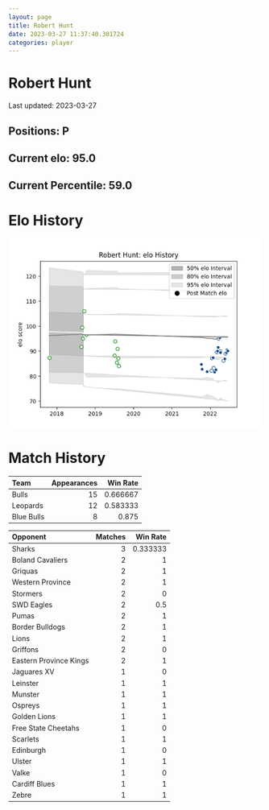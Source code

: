```yaml
---  
layout: page  
title: Robert Hunt  
date: 2023-03-27 11:37:40.301724  
categories: player  
---
```

# Robert Hunt


Last updated: 2023-03-27
## Positions: P

## Current elo: 95.0

## Current Percentile: 59.0

# Elo History


![elo history](history_RobertHunt.png)
# Match History


| Team       |   Appearances |   Win Rate |
|:-----------|--------------:|-----------:|
| Bulls      |            15 |   0.666667 |
| Leopards   |            12 |   0.583333 |
| Blue Bulls |             8 |   0.875    |

| Opponent               |   Matches |   Win Rate |
|:-----------------------|----------:|-----------:|
| Sharks                 |         3 |   0.333333 |
| Boland Cavaliers       |         2 |   1        |
| Griquas                |         2 |   1        |
| Western Province       |         2 |   1        |
| Stormers               |         2 |   0        |
| SWD Eagles             |         2 |   0.5      |
| Pumas                  |         2 |   1        |
| Border Bulldogs        |         2 |   1        |
| Lions                  |         2 |   1        |
| Griffons               |         2 |   0        |
| Eastern Province Kings |         2 |   1        |
| Jaguares XV            |         1 |   0        |
| Leinster               |         1 |   1        |
| Munster                |         1 |   1        |
| Ospreys                |         1 |   1        |
| Golden Lions           |         1 |   1        |
| Free State Cheetahs    |         1 |   0        |
| Scarlets               |         1 |   1        |
| Edinburgh              |         1 |   0        |
| Ulster                 |         1 |   1        |
| Valke                  |         1 |   0        |
| Cardiff Blues          |         1 |   1        |
| Zebre                  |         1 |   1        |